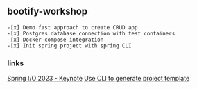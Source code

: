 ## bootify-workshop

    -[x] Demo fast approach to create CRUD app
    -[x] Postgres database connection with test containers
    -[x] Docker-compose integration
    -[x] Init spring project with spring CLI 

### links

[Spring I/O 2023 - Keynote](https://www.youtube.com/watch?v=IgmeFeTU1a4)
[Use CLI to generate project template](https://dev.to/akojimsg/use-cli-to-generate-your-spring-template-32fh)
